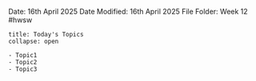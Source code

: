 Date: 16th April 2025
Date Modified: 16th April 2025
File Folder: Week 12
#hwsw

```ad-abstract
title: Today's Topics
collapse: open

- Topic1
- Topic2
- Topic3

```



